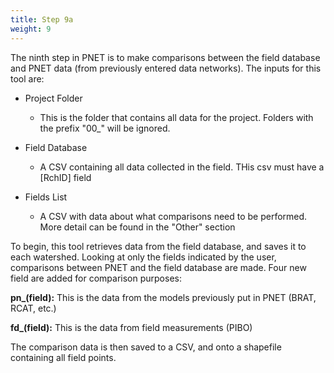 ```yaml
---
title: Step 9a
weight: 9
---
```


The ninth step in PNET is to make comparisons between the field database and PNET data (from previously entered data networks). The inputs for this tool are:



- Project Folder

  - This is the folder that contains all data for the project. Folders with the prefix "00_" will be ignored.

- Field Database

  - A CSV containing all data collected in the field. THis csv must have a [RchID] field

- Fields List

  - A CSV with data about what comparisons need to be performed. More detail can be found in the "Other" section

  

To begin, this tool retrieves data from the field database, and saves it to each watershed. Looking at only the fields indicated by the user, comparisons between PNET and the field database are made. Four new field are added for comparison purposes:

**pn_(field):** This is the data from the models previously put in PNET (BRAT, RCAT, etc.)

**fd_(field):** This is the data from field measurements (PIBO)

The comparison data is then saved to a CSV, and onto a shapefile containing all field points.